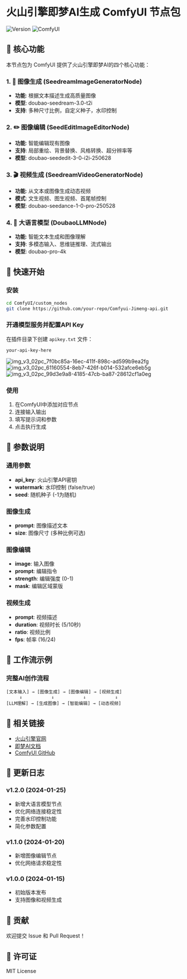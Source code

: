 # 火山引擎即梦AI生成 ComfyUI 节点包

![Version](https://img.shields.io/badge/version-1.2.0-blue)
![ComfyUI](https://img.shields.io/badge/ComfyUI-Compatible-green)

## 🎯 核心功能

本节点包为 ComfyUI 提供了火山引擎即梦AI的四个核心功能：

### 1. 🎨 图像生成 (SeedreamImageGeneratorNode)
- **功能**: 根据文本描述生成高质量图像
- **模型**: doubao-seedream-3.0-t2i
- **支持**: 多种尺寸比例，自定义种子，水印控制

### 2. ✏️ 图像编辑 (SeedEditImageEditorNode)  
- **功能**: 智能编辑现有图像
- **支持**: 局部重绘、背景替换、风格转换、超分辨率等
- **模型**: doubao-seededit-3-0-i2i-250628

### 3. 🎬 视频生成 (SeedreamVideoGeneratorNode)
- **功能**: 从文本或图像生成动态视频
- **模式**: 文生视频、图生视频、首尾帧控制
- **模型**: doubao-seedance-1-0-pro-250528

### 4. 🤖 大语言模型 (DoubaoLLMNode)
- **功能**: 智能文本生成和图像理解
- **支持**: 多模态输入、思维链推理、流式输出
- **模型**: doubao-pro-4k

## 🚀 快速开始

### 安装
```bash
cd ComfyUI/custom_nodes
git clone https://github.com/your-repo/Comfyui-Jimeng-api.git
```

### 开通模型服务并配置API Key
在插件目录下创建 `apikey.txt` 文件：
```
your-api-key-here
```
![img_v3_02pc_7f0bc85a-16ec-411f-898c-ad599b9ea2fg](https://github.com/user-attachments/assets/8463c946-8f47-4a4b-9030-f7b993b45bf1)
![img_v3_02pc_61160554-8eb7-426f-b014-532afce6eb5g](https://github.com/user-attachments/assets/95653d1f-f792-4025-ab89-ea4514ec14b6)
![img_v3_02pc_99d3e9a8-4185-47cb-ba87-28612cf1a0eg](https://github.com/user-attachments/assets/8c631019-c907-4e14-9dd7-77ca860fe6be)


### 使用
1. 在ComfyUI中添加对应节点
2. 连接输入输出
3. 填写提示词和参数
4. 点击执行生成

## 📖 参数说明

### 通用参数
- **api_key**: 火山引擎API密钥
- **watermark**: 水印控制 (false/true)
- **seed**: 随机种子 (-1为随机)

### 图像生成
- **prompt**: 图像描述文本
- **size**: 图像尺寸 (多种比例可选)

### 图像编辑  
- **image**: 输入图像
- **prompt**: 编辑指令
- **strength**: 编辑强度 (0-1)
- **mask**: 编辑区域蒙版

### 视频生成
- **prompt**: 视频描述
- **duration**: 视频时长 (5/10秒)
- **ratio**: 视频比例
- **fps**: 帧率 (16/24)

## 🔄 工作流示例

### 完整AI创作流程
```
[文本输入] → [图像生成] → [图像编辑] → [视频生成]
     ↓           ↓           ↓           ↓
[LLM理解] → [生成图像] → [智能编辑] → [动态视频]
```

## 🔗 相关链接

- [火山引擎官网](https://www.volcengine.com/)
- [即梦AI文档](https://www.volcengine.com/docs/82379)
- [ComfyUI GitHub](https://github.com/comfyanonymous/ComfyUI)

## 📝 更新日志

### v1.2.0 (2024-01-25)
- 新增大语言模型节点
- 优化网络连接稳定性
- 完善水印控制功能
- 简化参数配置

### v1.1.0 (2024-01-20)
- 新增图像编辑节点
- 优化网络请求稳定性

### v1.0.0 (2024-01-15)
- 初始版本发布
- 支持图像和视频生成

## 🤝 贡献

欢迎提交 Issue 和 Pull Request！

## 📄 许可证

MIT License
